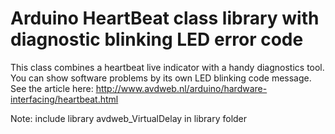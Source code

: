 # Arduino HeartBeat class library with diagnostic blinking LED error code
This class combines a heartbeat live indicator with a handy diagnostics tool. You can show software problems by its own LED blinking code message. See the article here:
http://www.avdweb.nl/arduino/hardware-interfacing/heartbeat.html

Note: include library avdweb_VirtualDelay in library folder
